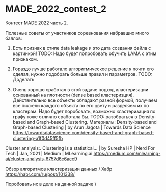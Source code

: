 # MADE_2022_contest_2
Контест MADE 2022 часть 2.

Полезные советы от участников соревнования набравших много баллов:
1. Есть признак в стиле data leakage и это дата создания файла с картинкой!
TODO:
Надо будет попробовать обучить LAMA с этим признаком.

2. Гораздо лучше работало алгоритмическое решение я почти его сделал, нужно подобрать больше правил и параметров. 
TODO:
Доделать

3. Очень хорошо сработал в этой задаче подход кластеризации основанный на плотности (dense based кластеризция).
Действительно все объекты обладают разной формой, получаем все пиксели каждого объекта по его цвету и разделяем их по кластерам.
Надо будет поробовать, возможно кластеризация по графу тоже отлично сработала бы.
TODO:
разобраться в Density-based and Graph-based Clustering.
Материалы:
Density-based and Graph-based Clustering | by Arun Jagota | Towards Data Science
https://towardsdatascience.com/density-based-and-graph-based-clustering-a1f0d45ff5fb

Cluster analysis:. Clustering is a statistical… | by Suresha HP | Nerd For Tech | Jan, 2021 | Medium | MLearning.ai
https://medium.com/mlearning-ai/cluster-analysis-6757d6c6acc9

Обзор алгоритмов кластеризации данных / Хабр
https://habr.com/ru/post/101338/

Поробовать их в деле на данной задаче )
